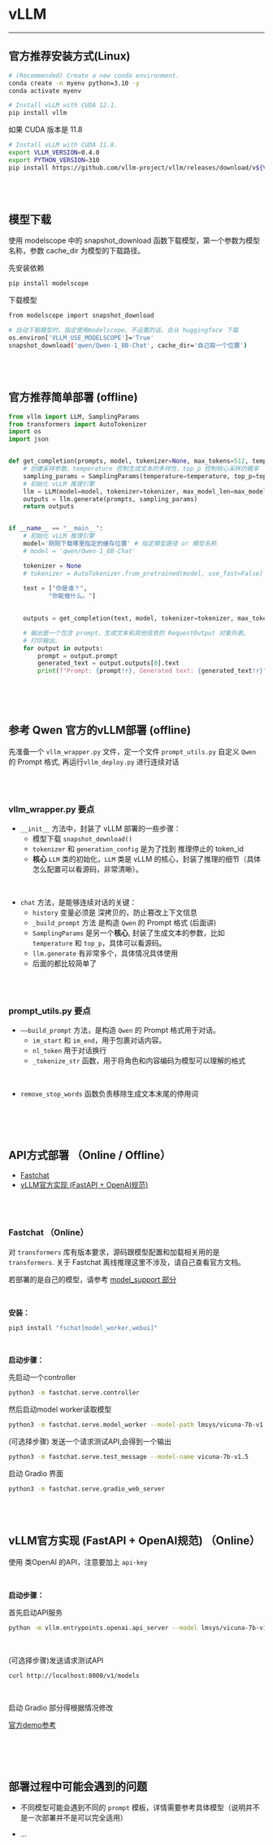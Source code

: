 # vLLM 

---

## 官方推荐安装方式(Linux)

```bash
# (Recommended) Create a new conda environment.
conda create -n myenv python=3.10 -y
conda activate myenv

# Install vLLM with CUDA 12.1.
pip install vllm
```

如果 CUDA 版本是 11.8
```bash
# Install vLLM with CUDA 11.8.
export VLLM_VERSION=0.4.0
export PYTHON_VERSION=310
pip install https://github.com/vllm-project/vllm/releases/download/v${VLLM_VERSION}/vllm-${VLLM_VERSION}+cu118-cp${PYTHON_VERSION}-cp${PYTHON_VERSION}-manylinux1_x86_64.whl --extra-index-url https://download.pytorch.org/whl/cu118
```

<br>
<br>

## 模型下载

使用 modelscope 中的 snapshot_download 函数下载模型，第一个参数为模型名称，参数 cache_dir 为模型的下载路径。

先安装依赖
```bash
pip install modelscope
```
下载模型
```bash
from modelscope import snapshot_download

# 自动下载模型时，指定使用modelscope。不设置的话，会从 huggingface 下载
os.environ['VLLM_USE_MODELSCOPE']='True'
snapshot_download('qwen/Qwen-1_8B-Chat', cache_dir='自己取一个位置')
```



<br>
<br>


## 官方推荐简单部署 (offline)
```python
from vllm import LLM, SamplingParams
from transformers import AutoTokenizer
import os
import json


def get_completion(prompts, model, tokenizer=None, max_tokens=512, temperature=0.8, top_p=0.95, max_model_len=2048):
    # 创建采样参数。temperature 控制生成文本的多样性，top_p 控制核心采样的概率
    sampling_params = SamplingParams(temperature=temperature, top_p=top_p, max_tokens=max_tokens)
    # 初始化 vLLM 推理引擎
    llm = LLM(model=model, tokenizer=tokenizer, max_model_len=max_model_len)
    outputs = llm.generate(prompts, sampling_params)
    return outputs


if __name__ == "__main__":    
    # 初始化 vLLM 推理引擎
    model='刚刚下载哪里指定的缓存位置' # 指定模型路径 or 模型名称
    # model = 'qwen/Qwen-1_8B-Chat'

    tokenizer = None
    # tokenizer = AutoTokenizer.from_pretrained(model, use_fast=False) # 加载分词器后传入vLLM 模型，但不是必要的。
    
    text = ["你是谁？",
           "你能做什么。"]
   

    outputs = get_completion(text, model, tokenizer=tokenizer, max_tokens=512, temperature=1, top_p=1, max_model_len=2048)

    # 输出是一个包含 prompt、生成文本和其他信息的 RequestOutput 对象列表。
    # 打印输出。
    for output in outputs:
        prompt = output.prompt
        generated_text = output.outputs[0].text
        print(f"Prompt: {prompt!r}, Generated text: {generated_text!r}")
        
```


<br>
<br>



## 参考 Qwen 官方的vLLM部署 (offline)

先准备一个 `vllm_wrapper.py` 文件，定一个文件 `prompt_utils.py` 自定义 `Qwen` 的 Prompt 格式, 再运行`vllm_deploy.py` 进行连续对话


<br>
<br>

### vllm_wrapper.py 要点

- `__init__` 方法中，封装了 vLLM 部署的一些步骤：
    - 模型下载 `snapshot_download()`
    - `tokenizer` 和 `generation_config` 是为了找到 推理停止的 token_id
    - **核心** `LLM` 类的初始化，`LLM` 类是 vLLM 的核心，封装了推理的细节（具体怎么配置可以看源码，非常清晰）。
<br>

- `chat` 方法，是能够连续对话的关键：
    - `history` 变量必须是 深拷贝的，防止篡改上下文信息
    - `_build_prompt` 方法 是构造 `Qwen` 的 Prompt 格式 (后面讲)
    - `SamplingParams` 是另一个**核心**, 封装了生成文本的参数，比如 `temperature` 和 `top_p`，具体可以看源码。
    - `llm.generate` 有非常多个，具体情况具体使用
    - 后面的都比较简单了


<br>
<br>


### prompt_utils.py 要点


- `——build_prompt` 方法，是构造 `Qwen` 的 Prompt 格式用于对话。
    - `im_start` 和 `im_end`，用于包裹对话内容。
    - `nl_token` 用于对话换行
    - `_tokenize_str` 函数，用于将角色和内容编码为模型可以理解的格式

<br>

- `remove_stop_words` 函数负责移除生成文本末尾的停用词



<br>
<br>
<br>



## API方式部署 （Online / Offline）

- [Fastchat](https://github.com/lm-sys/FastChat#other-models)
- [vLLM官方实现 (FastAPI + OpenAI规范)](https://docs.vllm.ai/en/latest/serving/openai_compatible_server.html)


<br>
<br>


### Fastchat （Online）

对 `transformers` 库有版本要求，源码跟模型配置和加载相关用的是 `transformers`. 关于 Fastchat 离线推理这里不涉及，请自己查看官方文档。

若部署的是自己的模型，请参考 [model_support 部分](https://github.com/lm-sys/FastChat/blob/main/docs/model_support.md#supported-models)

<br>

**安装：**
```bash
pip3 install "fschat[model_worker,webui]"
```

<br>

**启动步骤：**

先启动一个controller

```bash
python3 -m fastchat.serve.controller
```


然后启动model worker读取模型

```bash
python3 -m fastchat.serve.model_worker --model-path lmsys/vicuna-7b-v1.5
```


(可选择步骤) 发送一个请求测试API,会得到一个输出
```bash
python3 -m fastchat.serve.test_message --model-name vicuna-7b-v1.5
```

启动 Gradio 界面
```bash
python3 -m fastchat.serve.gradio_web_server
```


<br>
<br>


## vLLM官方实现 (FastAPI + OpenAI规范) （Online）

使用 类OpenAI 的API，注意要加上 `api-key`

<br>

**启动步骤：**

首先启动API服务

```bash
python -m vllm.entrypoints.openai.api_server --model lmsys/vicuna-7b-v1.5 --dtype auto --api-key token-abc123
```

<br>

(可选择步骤)发送请求测试API

```bash
curl http://localhost:8000/v1/models
```

<br>

启动 Gradio 部分得根据情况修改

[官方demo参考](https://docs.vllm.ai/en/latest/getting_started/examples/gradio_webserver.html)



<br>
<br>
<br>


## 部署过程中可能会遇到的问题
- 不同模型可能会遇到不同的 `prompt` 模板，详情需要参考具体模型（说明并不是一次部署并不是可以完全适用）

- ...